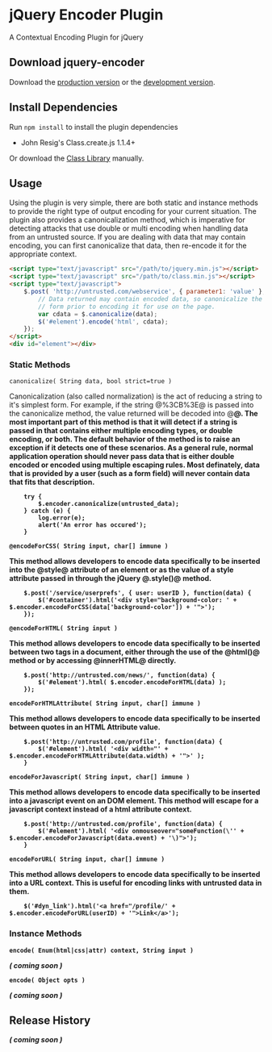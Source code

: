 # jQuery Encoder Plugin

A Contextual Encoding Plugin for jQuery

## Download jquery-encoder
Download the [production version][min] or the [development version][max].

[min]: https://raw.github.com/cschmidt/jquery-encoder/master/dist/jquery-encoder.min.js
[max]: https://raw.github.com/cschmidt/jquery-encoder/master/dist/jquery-encoder.js

## Install Dependencies

Run `npm install` to install the plugin dependencies

  * John Resig's Class.create.js 1.1.4+
  
Or download the [Class Library][classes_lib] manually.

[classes_lib]: https://raw.github.com/chrisisbeef/jquery-encoder/master/list/class.min.js

## Usage

Using the plugin is very simple, there are both static and instance methods to provide the right type of output encoding for your current situation. The plugin also provides a canonicalization method, which is imperative for detecting attacks that use double or multi encoding when handling data from an untrusted source. If you are dealing with data that may contain encoding, you can first canonicalize that data, then re-encode it for the appropriate context.

```html
<script type="text/javascript" src="/path/to/jquery.min.js"></script>
<script type="text/javascript" src="/path/to/class.min.js"></script>
<script type="text/javascript">
    $.post( 'http://untrusted.com/webservice', { parameter1: 'value' }, function(data) {
        // Data returned may contain encoded data, so canonicalize the data to it's simplest
        // form prior to encoding it for use on the page.
        var cdata = $.canonicalize(data);
        $('#element').encode('html', cdata);
    });
</script>
<div id="element"></div>
```

### Static Methods

`canonicalize( String data, bool strict=true )`

Canonicalization (also called normalization) is the act of reducing a string to it's simplest form. For example, if the string @%3CB%3E@ is passed into the canonicalize method, the value returned will be decoded into @<b>@. The most important part of this method is that it will detect if a string is passed in that contains either multiple encoding types, or double encoding, or both. The default behavior of the method is to raise an exception if it detects one of these scenarios. As a general rule, normal application operation should never pass data that is either double encoded or encoded using multiple escaping rules. Most definately, data that is provided by a user (such as a form field) will never contain data that fits that description.

```
    try {
        $.encoder.canonicalize(untrusted_data);
    } catch (e) {
        log.error(e);
        alert('An error has occured');
    }
```

`@encodeForCSS( String input, char[] immune )`

This method allows developers to encode data specifically to be inserted into the @style@ attribute of an element or as the value of a style attribute passed in through the jQuery @.style()@ method.

```
    $.post('/service/userprefs', { user: userID }, function(data) {
        $('#container').html('<div style="background-color: ' + $.encoder.encodeForCSS(data['background-color']) + '">');
    });
```

`@encodeForHTML( String input )`

This method allows developers to encode data specifically to be inserted between two tags in a document, either through the use of the @html()@ method or by accessing @innerHTML@ directly.

```
    $.post('http://untrusted.com/news/', function(data) {
        $('#element').html( $.encoder.encodeForHTML(data) );
    });
```

`encodeForHTMLAttribute( String input, char[] immune )`

This method allows developers to encode data specifically to be inserted between quotes in an HTML Attribute value.

```
    $.post('http://untrusted.com/profile', function(data) {
        $('#element').html( '<div width="' + $.encoder.encodeForHTMLAttribute(data.width) + '">' );
    }
```

`encodeForJavascript( String input, char[] immune )`

This method allows developers to encode data specifically to be inserted into a javascript event on an DOM element. This method will escape for a javascript context instead of a html attribute context.

```
    $.post('http://untrusted.com/profile', function(data) {
        $('#element').html( '<div onmouseover="someFunction(\'' + $.encoder.encodeForJavascript(data.event) + '\)">');
    }
```

`encodeForURL( String input, char[] immune )`

This method allows developers to encode data specifically to be inserted into a URL context. This is useful for encoding links with untrusted data in them.

```
    $('#dyn_link').html('<a href="/profile/' + $.encoder.encodeForURL(userID) + '">Link</a>');
```

### Instance Methods

`encode( Enum(html|css|attr) context, String input )`

_( coming soon )_

`encode( Object opts )`

_( coming soon )_

## Release History

_( coming soon )_